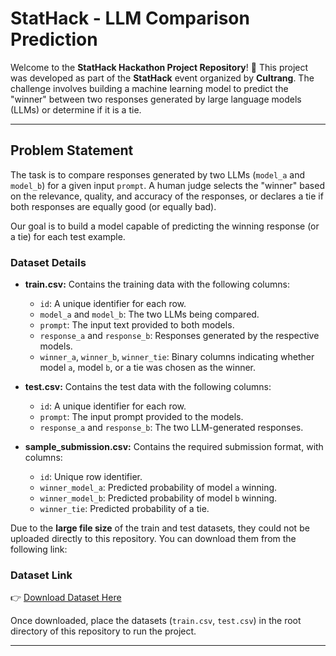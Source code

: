 # **StatHack - LLM Comparison Prediction**

Welcome to the **StatHack Hackathon Project Repository**! 🚀 This project was developed as part of the **StatHack** event organized by **Cultrang**. The challenge involves building a machine learning model to predict the "winner" between two responses generated by large language models (LLMs) or determine if it is a tie.

---

## **Problem Statement**

The task is to compare responses generated by two LLMs (`model_a` and `model_b`) for a given input `prompt`. A human judge selects the "winner" based on the relevance, quality, and accuracy of the responses, or declares a tie if both responses are equally good (or equally bad).  

Our goal is to build a model capable of predicting the winning response (or a tie) for each test example.  

### **Dataset Details**
- **train.csv:** Contains the training data with the following columns:
  - `id`: A unique identifier for each row.
  - `model_a` and `model_b`: The two LLMs being compared.
  - `prompt`: The input text provided to both models.
  - `response_a` and `response_b`: Responses generated by the respective models.
  - `winner_a`, `winner_b`, `winner_tie`: Binary columns indicating whether model `a`, model `b`, or a tie was chosen as the winner.

- **test.csv:** Contains the test data with the following columns:
  - `id`: A unique identifier for each row.
  - `prompt`: The input prompt provided to the models.
  - `response_a` and `response_b`: The two LLM-generated responses.

- **sample_submission.csv:** Contains the required submission format, with columns:
  - `id`: Unique row identifier.
  - `winner_model_a`: Predicted probability of model `a` winning.
  - `winner_model_b`: Predicted probability of model `b` winning.
  - `winner_tie`: Predicted probability of a tie.

Due to the **large file size** of the train and test datasets, they could not be uploaded directly to this repository. You can download them from the following link:

### **Dataset Link**
👉 [Download Dataset Here](https://drive.google.com/drive/folders/1EL7DfopQ_6KgW6bBMSpFC_gzBb3yHuA5)

Once downloaded, place the datasets (`train.csv`, `test.csv`) in the root directory of this repository to run the project.

---